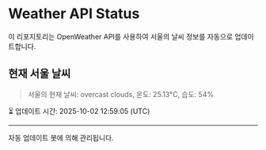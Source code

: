 
# Weather API Status

이 리포지토리는 OpenWeather API를 사용하여 서울의 날씨 정보를 자동으로 업데이트합니다.

## 현재 서울 날씨
> 서울의 현재 날씨: overcast clouds, 온도: 25.13°C, 습도: 54%

⏳ 업데이트 시간: 2025-10-02 12:59:05 (UTC)

---
자동 업데이트 봇에 의해 관리됩니다.
